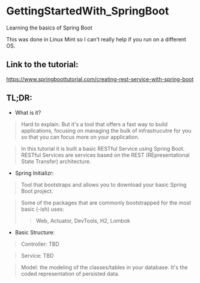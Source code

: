# GettingStartedWith_SpringBoot
Learning the basics of Spring Boot

This was done in Linux Mint so I can't really help if you run on a different OS.

## Link to the tutorial:
https://www.springboottutorial.com/creating-rest-service-with-spring-boot

## TL;DR:
- What is it?
> Hard to explain. But it's a tool that offers a fast way to build applications, focusing on managing the bulk of infrastrucutre for you so that you can focus more on your application.

> In this tutorial it is built a basic RESTful Service using Spring Boot. RESTful Services are services based on the REST (REpresentational State Transfer) architecture.

- Spring Initializr:
> Tool that bootstraps and allows you to download your basic Spring Boot project.

> Some of the packages that are commonly bootstrapped for the most basic (-ish) uses:
>> Web, Actuator, DevTools, H2, Lombok

- Basic Structure:
> Controller: TBD

> Service: TBD

> Model: the modeling of the classes/tables in your database. It's the coded representation of persisted data.
